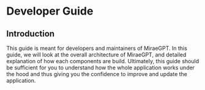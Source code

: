 # Developer Guide

## Introduction
This guide is meant for developers and maintainers of MiraeGPT. In this guide, we will look at the overall architecture of MiraeGPT, and detailed explanation of how each components are build. Ultimately, this guide should be sufficient for you to understand how the whole application works under the hood and thus giving you the confidence to improve and update the application. 

